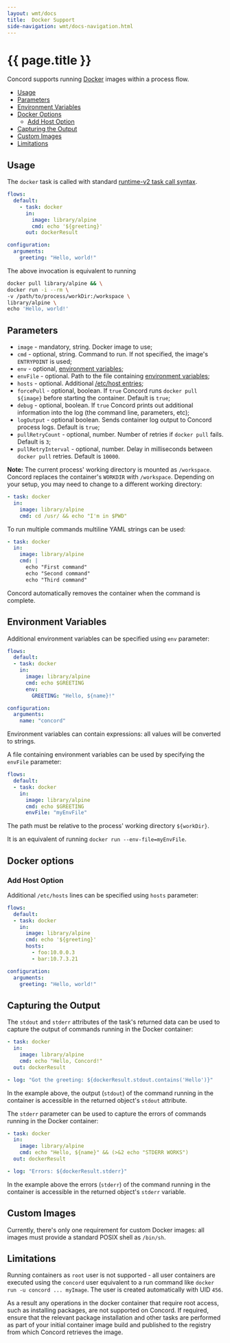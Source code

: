 ```yaml
---
layout: wmt/docs
title:  Docker Support
side-navigation: wmt/docs-navigation.html
---
```


# {{ page.title }}

Concord supports running [Docker](https://hub.docker.com/) images within a process flow.

- [Usage](#usage)
- [Parameters](#parameters)
- [Environment Variables](#environment-variables)
- [Docker Options](#docker-options)
    - [Add Host Option](#add-host-option)
- [Capturing the Output](#capturing-the-output)
- [Custom Images](#custom-images)
- [Limitations](#limitations)

## Usage

The `docker` task is called with standard
[runtime-v2 task call syntax](../processes-v2/flows.html#task-calls).

```yaml
flows:
  default:
    - task: docker
      in:
        image: library/alpine
        cmd: echo '${greeting}'
      out: dockerResult

configuration:
  arguments:
    greeting: "Hello, world!"
```

The above invocation is equivalent to running

```bash
docker pull library/alpine && \
docker run -i --rm \
-v /path/to/process/workDir:/workspace \
library/alpine \
echo 'Hello, world!'
```

## Parameters

- `image` - mandatory, string. Docker image to use;
- `cmd` - optional, string. Command to run. If not specified, the image's
`ENTRYPOINT` is used;
- `env` - optional, [environment variables](#environment-variables);
- `envFile` - optional. Path to the file containing
[environment variables](#environment-variables);
- `hosts` - optional. Additional [/etc/host entries](#add-host-option);
- `forcePull` - optional, boolean. If `true` Concord runs
`docker pull ${image}` before starting the container. Default is `true`;
- `debug` - optional, boolean. If `true` Concord prints out additional
information into the log (the command line, parameters, etc);
- `logOutput` - optional boolean. Sends container log output to Concord process
  logs. Default is `true`;
- `pullRetryCount` - optional, number. Number of retries if `docker pull`
fails. Default is `3`;
- `pullRetryInterval` - optional, number. Delay in milliseconds between
`docker pull` retries. Default is `10000`.

**Note:** The current process' working directory is mounted as `/workspace`.
Concord replaces the container's `WORKDIR` with `/workspace`. Depending
on your setup, you may need to change to a different working directory:

```yaml
- task: docker
  in:
    image: library/alpine
    cmd: cd /usr/ && echo "I'm in $PWD"
``` 

To run multiple commands multiline YAML strings can be used:

```yaml
- task: docker
  in:
    image: library/alpine
    cmd: |
      echo "First command"
      echo "Second command"
      echo "Third command"
```

Concord automatically removes the container when the command is complete.

## Environment Variables

Additional environment variables can be specified using `env` parameter:

```yaml
flows:
  default:
  - task: docker
    in:
      image: library/alpine
      cmd: echo $GREETING
      env:
        GREETING: "Hello, ${name}!"

configuration:
  arguments:
    name: "concord"
```

Environment variables can contain expressions: all values will be
converted to strings.

A file containing environment variables can be used by specifying
the `envFile` parameter:

```yaml
flows:
  default:
  - task: docker
    in:
      image: library/alpine
      cmd: echo $GREETING
      envFile: "myEnvFile"
```

The path must be relative to the process' working directory `${workDir}`.

It is an equivalent of running `docker run --env-file=myEnvFile`.

## Docker options

### Add Host Option

Additional `/etc/hosts` lines can be specified using `hosts` parameter:

```yaml
flows:
  default:
  - task: docker
    in:
      image: library/alpine
      cmd: echo '${greeting}'
      hosts:
        - foo:10.0.0.3
        - bar:10.7.3.21

configuration:
  arguments:
    greeting: "Hello, world!"
```

## Capturing the Output

The `stdout` and `stderr` attributes of the task's returned data can be used to
capture the output of commands running in the Docker container:

```yaml
- task: docker
  in:
    image: library/alpine
    cmd: echo "Hello, Concord!"
  out: dockerResult

- log: "Got the greeting: ${dockerResult.stdout.contains('Hello')}"
```

In the example above, the output (`stdout`) of the command running in the
container is accessible in the returned object's `stdout` attribute.

The `stderr` parameter can be used to capture the errors of commands running
in the Docker container:

```yaml
- task: docker
  in:
    image: library/alpine
    cmd: echo "Hello, ${name}" && (>&2 echo "STDERR WORKS")
  out: dockerResult

- log: "Errors: ${dockerResult.stderr}"
```

In the example above the errors (`stderr`) of the command running in the
container is accessible in the returned object's `stderr` variable.

## Custom Images

Currently, there's only one requirement for custom Docker images: all images
must provide a standard POSIX shell as `/bin/sh`.

## Limitations

Running containers as `root` user is not supported - all user containers are
executed using the `concord` user equivalent to a run command like `docker run
-u concord ... myImage`.  The user is created automatically with UID `456`.

As a result any operations in the docker container that require root access,
such as installing packages, are not supported on Concord. If required, ensure
that the relevant package installation and other tasks are performed as part of
your initial container image build and published to the registry from which
Concord retrieves the image.
